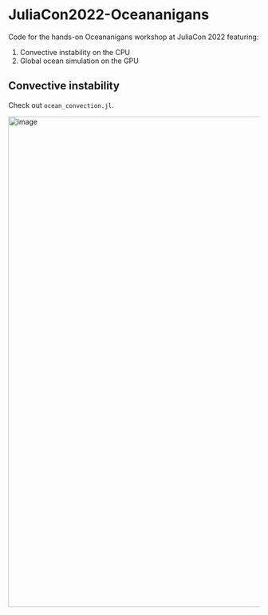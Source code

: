 # JuliaCon2022-Oceananigans

Code for the hands-on Oceananigans workshop at JuliaCon 2022 featuring:

1. Convective instability on the CPU
2. Global ocean simulation on the GPU

## Convective instability

Check out `ocean_convection.jl`.

<img width="983" alt="image" src="https://user-images.githubusercontent.com/15271942/180311766-8f23233f-9c8f-4a3d-89d9-068ab9a7b160.png">
